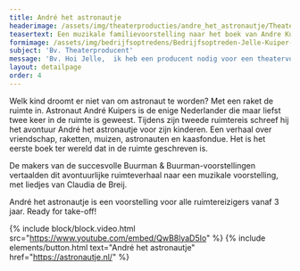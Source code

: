 ```yaml
---
title: André het astronautje
headerimage: /assets/img/theaterproducties/andre_het_astronautje/Theaterproducties-andrehetastronautje-Jelle-Kuiper.jpg
teasertext: Een muzikale familievoorstelling naar het boek van Andre Kuipers en met liedjes van Claudia de Breij.
formimage: /assets/img/bedrijfsoptredens/Bedrijfsoptreden-Jelle-Kuiper-fakespeech.jpg
subject: 'Bv. Theaterproducent'
message: 'Bv. Hoi Jelle,  ik heb een producent nodig voor een theatervoorstelling die ik op aan het zetten ben. Wil je een keertje koffie drinken? Groetjes, Charlotte'
layout: detailpage
order: 4
---
```


Welk kind droomt er niet van om astronaut te worden? Met een raket de ruimte in. Astronaut André Kuipers is de enige Nederlander die maar liefst twee keer in de ruimte is geweest. Tijdens zijn tweede ruimtereis schreef hij het avontuur André het astronautje voor zijn kinderen. Een verhaal over vriendschap, raketten, muizen, astronauten en kaasfondue. Het is het eerste boek ter wereld dat in de ruimte geschreven is.

De makers van de succesvolle Buurman & Buurman-voorstellingen vertaalden dit avontuurlijke ruimteverhaal naar een muzikale voorstelling, met liedjes van Claudia de Breij.

André het astronautje is een voorstelling voor alle ruimtereizigers vanaf 3 jaar.
Ready for take-off!

{% include block/block.video.html src="https://www.youtube.com/embed/QwB8lyaD5Io" %}
{% include elements/button.html text="André het astronautje" href="https://astronautje.nl/" %}